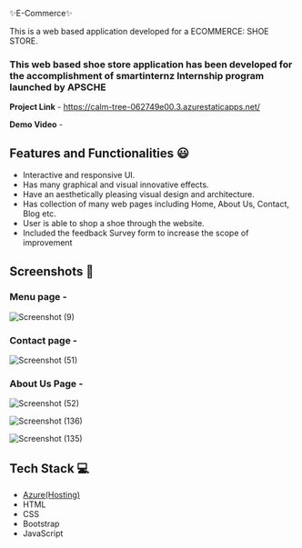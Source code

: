 ✨E-Commerce✨

This is a web based application developed for a  ECOMMERCE: SHOE STORE.

### This web based shoe store application has been developed for the accomplishment of smartinternz Internship program launched by APSCHE


**Project Link** - https://calm-tree-062749e00.3.azurestaticapps.net/


**Demo Video** -  

## Features and Functionalities 😃

- Interactive and responsive UI.
- Has many graphical and visual innovative effects.
- Have an aesthetically pleasing visual design and architecture.
- Has collection of many web pages including Home, About Us, Contact, Blog etc.
- User is able to shop a shoe through the website.
- Included the feedback Survey form to increase the scope of improvement 

## Screenshots 📸

### Menu page -
![Screenshot (9)](https://github.com/BHOOMIREDDYBHARGAVREDDY/shoes23/assets/111232373/5c709b69-204d-4605-b918-d12d25bca141)

### Contact page -
![Screenshot (51)](https://github.com/BHOOMIREDDYBHARGAVREDDY/shoes23/assets/111232373/7eca7f79-86d9-41ff-87ff-c0030a6ebf86) 

### About Us Page -
![Screenshot (52)](https://github.com/BHOOMIREDDYBHARGAVREDDY/shoes23/assets/111232373/f85f1ef8-6a4c-4f96-958b-e40c6d6b114e)

![Screenshot (136)](https://github.com/BHOOMIREDDYBHARGAVREDDY/shoes23/assets/111232373/24e3be89-cedd-4d01-81a4-666329630db7)

![Screenshot (135)](https://github.com/BHOOMIREDDYBHARGAVREDDY/shoes23/assets/111232373/a6b4d757-12b5-4c67-8d47-7b06c22c360a)




## Tech Stack 💻

- [Azure(Hosting)](https://azure.microsoft.com/en-in/features/azure-portal/)
- HTML
- CSS
- Bootstrap
- JavaScript
